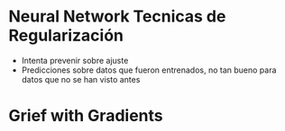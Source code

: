 # Neural Network Tecnicas de Regularización
- Intenta prevenir sobre ajuste
- Predicciones sobre datos que fueron entrenados, no tan bueno para datos que no se han visto antes

# Grief with Gradients
